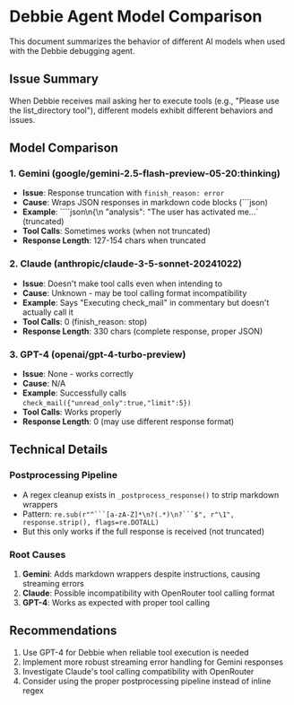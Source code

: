# Debbie Agent Model Comparison

This document summarizes the behavior of different AI models when used with the Debbie debugging agent.

## Issue Summary

When Debbie receives mail asking her to execute tools (e.g., "Please use the list_directory tool"), different models exhibit different behaviors and issues.

## Model Comparison

### 1. Gemini (google/gemini-2.5-flash-preview-05-20:thinking)
- **Issue**: Response truncation with `finish_reason: error`
- **Cause**: Wraps JSON responses in markdown code blocks (```json)
- **Example**: ````json\n{\n  "analysis": "The user has activated me...` (truncated)
- **Tool Calls**: Sometimes works (when not truncated)
- **Response Length**: 127-154 chars when truncated

### 2. Claude (anthropic/claude-3-5-sonnet-20241022)
- **Issue**: Doesn't make tool calls even when intending to
- **Cause**: Unknown - may be tool calling format incompatibility
- **Example**: Says "Executing check_mail" in commentary but doesn't actually call it
- **Tool Calls**: 0 (finish_reason: stop)
- **Response Length**: 330 chars (complete response, proper JSON)

### 3. GPT-4 (openai/gpt-4-turbo-preview)
- **Issue**: None - works correctly
- **Cause**: N/A
- **Example**: Successfully calls `check_mail({"unread_only":true,"limit":5})`
- **Tool Calls**: Works properly
- **Response Length**: 0 (may use different response format)

## Technical Details

### Postprocessing Pipeline
- A regex cleanup exists in `_postprocess_response()` to strip markdown wrappers
- Pattern: `re.sub(r"^```[a-zA-Z]*\n?(.*)\n?```$", r"\1", response.strip(), flags=re.DOTALL)`
- But this only works if the full response is received (not truncated)

### Root Causes
1. **Gemini**: Adds markdown wrappers despite instructions, causing streaming errors
2. **Claude**: Possible incompatibility with OpenRouter tool calling format
3. **GPT-4**: Works as expected with proper tool calling

## Recommendations
1. Use GPT-4 for Debbie when reliable tool execution is needed
2. Implement more robust streaming error handling for Gemini responses
3. Investigate Claude's tool calling compatibility with OpenRouter
4. Consider using the proper postprocessing pipeline instead of inline regex